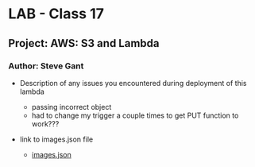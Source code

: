 # LAB - Class 17

## Project: AWS: S3 and Lambda

### Author: Steve Gant

+ Description of any issues you encountered during deployment of this lambda
  - passing incorrect object
  - had to change my trigger a couple times to get PUT function to work???

+ link to images.json file
  - [images.json](https://stevegantlab17.s3.us-west-2.amazonaws.com/images.json)




